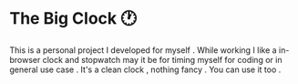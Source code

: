 # The Big Clock 🕐

This is a personal project I developed for myself . 
While working I like a in-browser clock and stopwatch may it be for timing myself for coding or in general use case .
It's a clean clock , nothing fancy . 
You can use it too .
